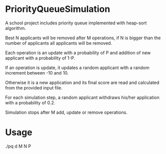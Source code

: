 PriorityQueueSimulation
=======================

A school project includes priority queue implemented with heap-sort algorithm.

Best N applicants will be removed after M operations, if N is bigger than the number of applicants all applicants will be removed.

Each operation is an update with a probability of P and addition of new applicant with a probability of 1-P.

If an operation is update, it updates a random applicant with a random increment between -10 and 10.

Otherwise it is a new application and its final score are read and calculated from the provided input file.

For each simulation step, a random applicant withdraws his/her application with a probability of 0.2.

Simulation stops after M add, update or remove operations.

Usage
=======================

./pq d M N P
